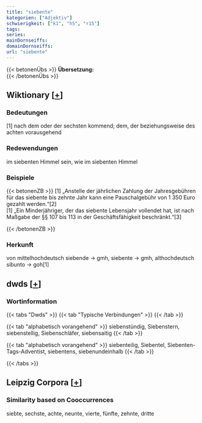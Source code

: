 ```yaml
---
title: "siebente"
kategorien: ["Adjektiv"]
schwierigkeit: ["k1", "h5", "r15"]
tags:
series:
mainDornseiffs:
domainDornseiffs:
url: "siebente"
---
```


{{< betonenÜbs >}}
**Übersetzung:**  
{{< /betonenÜbs >}}

## Wiktionary [[+](https://de.wiktionary.org/wiki/siebente)]

### Bedeutungen
[1] nach dem oder der sechsten kommend; dem, der beziehungsweise des achten vorausgehend  

### Redewendungen
im siebenten Himmel sein, wie im siebenten Himmel  

### Beispiele
{{< betonenZB >}}
[1] „Anstelle der jährlichen Zahlung der Jahresgebühren für das siebente bis zehnte Jahr kann eine Pauschalgebühr von 1 350 Euro gezahlt werden.“[2]  
[1] „Ein Minderjähriger, der das siebente Lebensjahr vollendet hat, ist nach Maßgabe der §§ 107 bis 113 in der Geschäftsfähigkeit beschränkt.“[3]  

{{< /betonenZB >}}
### Herkunft
von mittelhochdeutsch siebende → gmh, siebente → gmh, althochdeutsch sibunto → goh[1]  



## dwds [[+](https://www.dwds.de/wb/siebente)]

### Wortinformation
{{< tabs "Dwds" >}}
{{< tab "Typische Verbindungen" >}}
{{< /tab >}}

{{< tab "alphabetisch vorangehend" >}}
siebenstündig, Siebenstern, siebenstellig, Siebenschläfer, siebensaitig
{{< /tab >}}

{{< tab "alphabetisch vorangehend" >}}
siebenteilig, Siebentel, Siebenten-Tags-Adventist, siebentens, siebenundeinhalb
{{< /tab >}}

{{< /tabs >}}

## Leipzig Corpora [[+](https://corpora.uni-leipzig.de/en/res?word=siebente&corpusId=deu_newscrawl-public_2018)]


### Similarity based on Cooccurrences
siebte, sechste, achte, neunte, vierte, fünfte, zehnte, dritte

